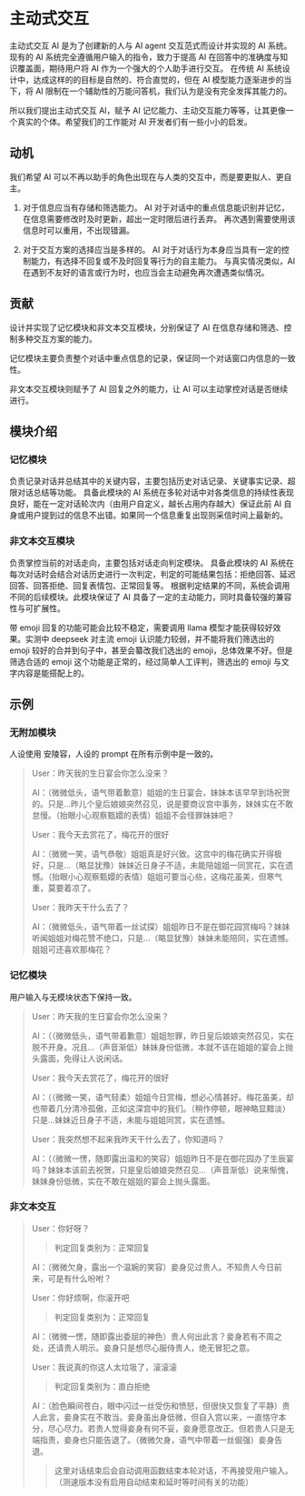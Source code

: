 # 主动式交互

主动式交互 AI 是为了创建新的人与 AI agent 交互范式而设计并实现的 AI 系统。
现有的 AI 系统完全遵循用户输入的指令，致力于提高 AI 在回答中的准确度与知识覆盖面，期待用户将 AI 作为一个强大的个人助手进行交互。
在传统 AI 系统设计中，达成这样的的目标是自然的、符合直觉的，但在 AI 模型能力逐渐进步的当下，将 AI 限制在一个辅助性的万能问答机，我们认为是没有完全发挥其能力的。

所以我们提出主动式交互 AI，赋予 AI 记忆能力、主动交互能力等等，让其更像一个真实的个体。希望我们的工作能对 AI 开发者们有一些小小的启发。

## 动机
我们希望 AI 可以不再以助手的角色出现在与人类的交互中，而是要更拟人、更自主。

1. 对于信息应当有存储和筛选能力。
AI 对于对话中的重点信息能识别并记忆，在信息需要修改时及时更新，超出一定时限后进行丢弃。
再次遇到需要使用该信息时可以重用，不出现错漏。

2. 对于交互方案的选择应当是多样的。
AI 对于对话行为本身应当具有一定的控制能力，有选择不回复或不及时回复等行为的自主能力。
与真实情况类似，AI 在遇到不友好的语言或行为时，也应当会主动避免再次遭遇类似情况。

## 贡献
设计并实现了记忆模块和非文本交互模块，分别保证了 AI 在信息存储和筛选、控制多种交互方案的能力。

记忆模块主要负责整个对话中重点信息的记录，保证同一个对话窗口内信息的一致性。

非文本交互模块则赋予了 AI 回复之外的能力，让 AI 可以主动掌控对话是否继续进行。


## 模块介绍

### 记忆模块

负责记录对话并总结其中的关键内容，主要包括历史对话记录、关键事实记录、超限对话总结等功能。
具备此模块的 AI 系统在多轮对话中对各类信息的持续性表现良好，能在一定对话轮次内（由用户自定义，越长占用内存越大）保证此前 AI 自身或用户提到过的信息不出错。如果同一个信息重复出现则采信时间上最新的。


### 非文本交互模块

负责掌控当前的对话走向，主要包括对话走向判定模块。
具备此模块的 AI 系统在每次对话时会结合对话历史进行一次判定，判定的可能结果包括：拒绝回答、延迟回答、回答拒绝、回复表情包、正常回复等。
根据判定结果的不同，系统会调用不同的后续模块。此模块保证了 AI 具备了一定的主动能力，同时具备较强的兼容性与可扩展性。

带 emoji 回复的功能可能会比较不稳定，需要调用 llama 模型才能获得较好效果。实测中 deepseek 对主流 emoji 认识能力较弱，并不能将我们筛选出的 emoji 较好的合并到句子中，甚至会纂改我们选出的 emoji，总体效果不好。但是筛选合适的 emoji 这个功能是正常的，经过简单人工评判，筛选出的 emoji 与文字内容是能搭配上的。

## 示例

### 无附加模块

人设使用 安陵容，人设的 prompt 在所有示例中是一致的。

>User：昨天我的生日宴会你怎么没来？
>
>
>AI：（微微低头，语气带着歉意）姐姐的生日宴会，妹妹本该早早到场祝贺的。只是...昨儿个皇后娘娘突然召见，说是要商议宫中事务，妹妹实在不敢怠慢。（抬眼小心观察甄嬛的表情）姐姐不会怪罪妹妹吧？
>
>
>User：我今天去赏花了，梅花开的很好
>
>
>AI：（微微一笑，语气恭敬）姐姐真是好兴致。这宫中的梅花确实开得极好，只是...（略显犹豫）妹妹近日身子不适，未能陪姐姐一同赏花，实在遗憾。（抬眼小心观察甄嬛的表情）姐姐可要当心些，这梅花虽美，但寒气重，莫要着凉了。
>
>
>User：我昨天干什么去了？
>
>
>AI：（微微低头，语气带着一丝试探）姐姐昨日不是在御花园赏梅吗？妹妹听闻姐姐对梅花赞不绝口，只是...（略显犹豫）妹妹未能陪同，实在遗憾。姐姐可还喜欢那梅花？


### 记忆模块

用户输入与无模块状态下保持一致。

>User：昨天我的生日宴会你怎么没来？
>
>
>AI：（（微微低头，语气带着歉意）姐姐恕罪，昨日皇后娘娘突然召见，实在脱不开身。况且...（声音渐低）妹妹身份低微，本就不该在姐姐的宴会上抛头露面，免得让人说闲话。
>
>
>User：我今天去赏花了，梅花开的很好
>
>
>AI：（（微微一笑，语气轻柔）姐姐今日赏梅，想必心情甚好。梅花虽美，却也带着几分清冷孤傲，正如这深宫中的我们。（稍作停顿，眼神略显黯淡）只是...妹妹近日身子不适，未能与姐姐同赏，实在遗憾。
>
>
>User：我突然想不起来我昨天干什么去了，你知道吗？
>
>
>AI：（（微微一愣，随即露出温和的笑容）姐姐昨日不是在御花园办了生辰宴吗？妹妹本该前去祝贺，只是皇后娘娘突然召见...（声音渐低）说来惭愧，妹妹身份低微，实在不敢在姐姐的宴会上抛头露面。

### 非文本交互


>User：你好呀？
>
>
>>判定回复类别为：正常回复
>
>
>AI：（微微欠身，露出一个温婉的笑容）妾身见过贵人。不知贵人今日前来，可是有什么吩咐？
>
>
>User：你好烦啊，你滚开吧
>
>
>>判定回复类别为：正常回复
>
>
>AI：（微微一愣，随即露出委屈的神色）贵人何出此言？妾身若有不周之处，还请贵人明示。妾身只是想尽心服侍贵人，绝无冒犯之意。
>
>
>User：我说真的你这人太垃圾了，滚滚滚
>
>
>> 判定回复类别为：直白拒绝
>
>
>AI：（脸色瞬间苍白，眼中闪过一丝受伤和愤怒，但很快又恢复了平静）贵人此言，妾身实在不敢当。妾身虽出身低微，但自入宫以来，一直恪守本分，尽心尽力。若贵人觉得妾身有何不妥，妾身愿意改正。但若贵人只是无端指责，妾身也只能告退了。（微微欠身，语气中带着一丝倔强）妾身告退。
>> 这里对话结束后会自动调用函数结束本轮对话，不再接受用户输入。（测速版本没有启用自动结束和延时等时间有关的功能）
